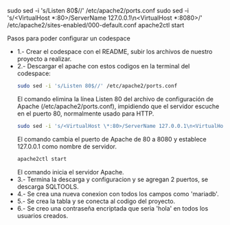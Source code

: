 sudo sed -i 's/Listen 80$//' /etc/apache2/ports.conf
sudo sed -i 's/<VirtualHost \*:80>/ServerName 127.0.0.1\n<VirtualHost \*:8080>/' /etc/apache2/sites-enabled/000-default.conf
apache2ctl start

Pasos para poder configurar un codespace

 - 1.- Crear el codespace con el README, subir los archivos de nuestro proyecto a realizar.
 - 2.- Descargar el apache con estos codigos en la terminal del codespace:
    ```sh
    sudo sed -i 's/Listen 80$//' /etc/apache2/ports.conf
    ```
     El comando elimina la línea Listen 80 del archivo de configuración de Apache (/etc/apache2/ports.conf), impidiendo que el servidor escuche en el puerto 80, normalmente usado para HTTP.
    ```sh
    sudo sed -i 's/<VirtualHost \*:80>/ServerName 127.0.0.1\n<VirtualHost \*:8080>/' /etc/apache2/sites-enabled/000-default.conf
    ```
     El comando cambia el puerto de Apache de 80 a 8080 y establece 127.0.0.1 como nombre de servidor.
    ```sh
    apache2ctl start
    ```
    El comando inicia el servidor Apache.
 - 3.- Termina la descarga y configuracion y se agregan 2 puertos, se descarga SQLTOOLS.
 - 4.- Se crea una nueva conexion con todos los campos como 'mariadb'.
 - 5.- Se crea la tabla y se conecta al codigo del proyecto.
 - 6.- Se creo una contraseña encriptada que seria 'hola' en todos los usuarios creados.
